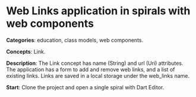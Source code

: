 
# Web Links application in spirals with web components

**Categories**: education, class models, web components.

**Concepts**: Link.

**Description**:
The Link concept has name (String) and url (Uri) attributes. 
The application has a form to add and remove web links, and a list of existing links.
Links are saved in a local storage under the web_links name.

**Start**:
Clone the project and open a single spiral with Dart Editor.









